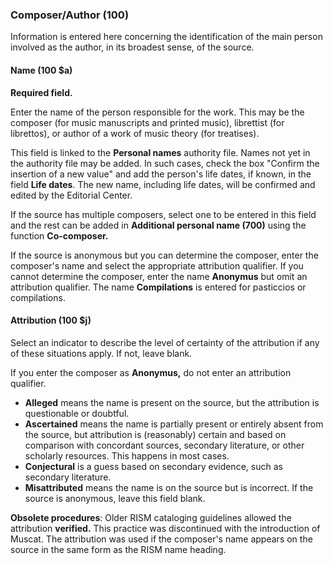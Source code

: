 ### Composer/Author (100)

Information is entered here concerning the identification of the main person involved as the author, in its broadest sense, of the source.

#### Name (100 $a)

**Required field.**

Enter the name of the person responsible for the work. This may be the composer (for music manuscripts and printed music), librettist (for librettos), or author of a work of music theory (for treatises).

This field is linked to the **Personal names** authority file. Names not yet in the authority file may be added. In such cases, check the box "Confirm the insertion of a new value" and add the person's life dates, if known, in the field **Life dates**. The new name, including life dates, will be confirmed and edited by the Editorial Center.

If the source has multiple composers, select one to be entered in this field and the rest can be added in **Additional personal name (700)** using the function **Co-composer.**

If the source is anonymous but you can determine the composer, enter the composer's name and select the appropriate attribution qualifier. If you cannot determine the composer, enter the name **Anonymus** but omit an attribution qualifier. The name **Compilations** is entered for pasticcios or compilations.

#### Attribution (100 $j)

Select an indicator to describe the level of certainty of the attribution if any of these situations apply. If not, leave blank.

If you enter the composer as **Anonymus,** do not enter an attribution qualifier.

- **Alleged** means the name is present on the source, but the attribution is questionable or doubtful.
- **Ascertained** means the name is partially present or entirely absent from the source, but attribution is (reasonably) certain and based on comparison with concordant sources, secondary literature, or other scholarly resources. This happens in most cases.
- **Conjectural** is a guess based on secondary evidence, such as secondary literature.
- **Misattributed** means the name is on the source but is incorrect. If the source is anonymous, leave this field blank.

**Obsolete procedures**: Older RISM cataloging guidelines allowed the attribution **verified.** This practice was discontinued with the introduction of Muscat. The attribution was used if the composer's name appears on the source in the same form as the RISM name heading.
